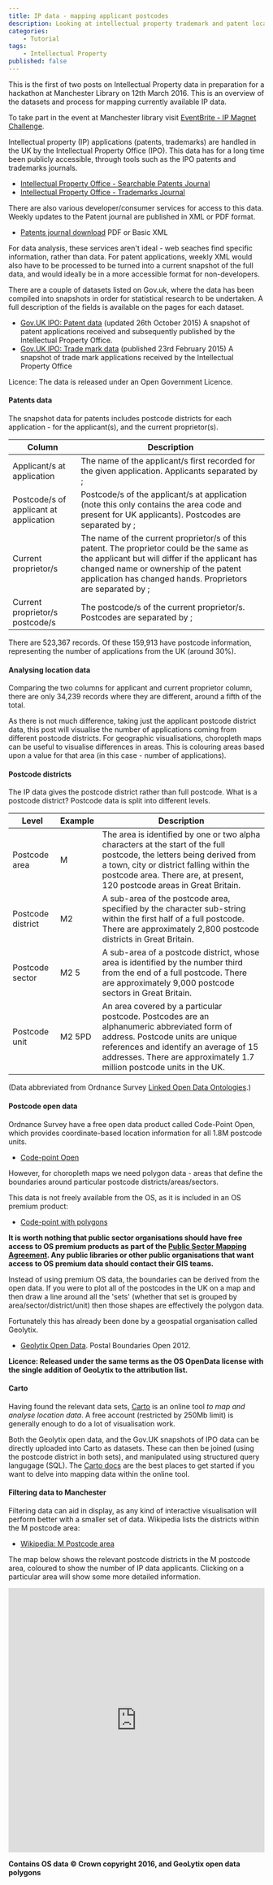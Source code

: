 ```yaml
---
title: IP data - mapping applicant postcodes
description: Looking at intellectual property trademark and patent location data to produce interactive maps.
categories:
    - Tutorial
tags:
    - Intellectual Property
published: false
---
```


This is the first of two posts on Intellectual Property data in preparation for a hackathon at Manchester Library on 12th March 2016. This is an overview of the datasets and process for mapping currently available IP data.

To take part in the event at Manchester library visit [EventBrite - IP Magnet Challenge](https://www.eventbrite.co.uk/e/the-ip-magnet-challenge-intellectual-property-data-hackathon-tickets-21674235221).

Intellectual property (IP) applications (patents, trademarks) are handled in the UK by the Intellectual Property Office (IPO).  This data has for a long time been publicly accessible, through tools such as the IPO patents and trademarks journals.

- [Intellectual Property Office - Searchable Patents Journal](https://www.ipo.gov.uk/p-pj)
- [Intellectual Property Office - Trademarks Journal](https://www.ipo.gov.uk/t-tmj/)

There are also various developer/consumer services for access to this data.  Weekly updates to the Patent journal are published in XML or PDF format.

- [Patents journal download](https://www.ipo.gov.uk/types/patent/p-os/p-journal/p-pj-download.htm) PDF or Basic XML

For data analysis, these services aren't ideal - web seaches find specific information, rather than data. For patent applications, weekly XML would also have to be processed to be turned into a current snapshot of the full data, and would ideally be in a more accessible format for non-developers.

There are a couple of datasets listed on Gov.uk, where the data has been compiled into snapshots in order for statistical research to be undertaken.  A full description of the fields is available on the pages for each dataset.

- [Gov.UK IPO: Patent data](https://www.gov.uk/government/publications/ipo-patent-data) (updated 26th October 2015) A snapshot of patent applications received and subsequently published by the Intellectual Property Office.
- [Gov.UK IPO: Trade mark data](https://www.gov.uk/government/publications/ipo-trade-mark-data-release) (published 23rd February 2015) A snapshot of trade mark applications received by the Intellectual Property Office

Licence: The data is released under an Open Government Licence.

#### Patents data

The snapshot data for patents includes postcode districts for each application - for the applicant(s), and the current proprietor(s).

| Column | Description |
| ------ | ----------- |
| Applicant/s at application | The name of the applicant/s first recorded for the given application. Applicants separated by ; |
| Postcode/s of applicant at application | Postcode/s of the applicant/s at application (note this only contains the area code and present for UK applicants). Postcodes are separated by ; |
| Current proprietor/s | The name of the current proprietor/s of this patent. The proprietor could be the same as the applicant but will differ if the applicant has changed name or ownership of the patent application has changed hands. Proprietors are separated by ; |
| Current proprietor/s postcode/s | The postcode/s of the current proprietor/s. Postcodes are separated by ; |

There are 523,367 records.  Of these 159,913 have postcode information, representing the number of applications from the UK (around 30%).

#### Analysing location data

Comparing the two columns for applicant and current proprietor column, there are only 34,239 records where they are different, around a fifth of the total.

As there is not much difference, taking just the applicant postcode district data, this post will visualise the number of applications coming from different postcode districts.  For geographic visualisations, choropleth maps can be useful to visualise differences in areas. This is colouring areas based upon a value for that area (in this case - number of applications).

#### Postcode districts

The IP data gives the postcode district rather than full postcode.  What is a postcode district?  Postcode data is split into different levels.

| Level | Example | Description |
| ----- | ------- | ----------- |
| Postcode area | M | The area is identified by one or two alpha characters at the start of the full postcode, the letters being derived from a town, city or district falling within the postcode area.  There are, at present, 120 postcode areas in Great Britain. |
| Postcode district | M2 | A sub-area of the postcode area, specified by the character sub-string within the first half of a full postcode.  There are approximately 2,800 postcode districts in Great Britain. |
| Postcode sector | M2 5 | A sub-area of a postcode district, whose area is identified by the number third from the end of a full postcode. There are approximately 9,000 postcode sectors in Great Britain. |
|Postcode unit | M2 5PD | An area covered by a particular postcode. Postcodes are an alphanumeric abbreviated form of address. Postcode units are unique references and identify an average of 15 addresses.  There are approximately 1.7 million postcode units in the UK. |

(Data abbreviated from Ordnance Survey [Linked Open Data Ontologies](http://data.ordnancesurvey.co.uk/ontology/postcode/PostcodeDistrict).)

#### Postcode open data

Ordnance Survey have a free open data product called Code-Point Open, which provides coordinate-based location information for all 1.8M postcode units.

- [Code-point Open](https://www.ordnancesurvey.co.uk/business-and-government/products/code-point-open.html)

However, for choropleth maps we need polygon data - areas that define the boundaries around particular postcode districts/areas/sectors.

This data is not freely available from the OS, as it is included in an OS premium product:

- [Code-point with polygons](https://www.ordnancesurvey.co.uk/business-and-government/products/code-point-with-polygons.html)

**It is worth nothing that public sector organisations should have free access to OS premium products as part of the [Public Sector Mapping Agreement](https://www.ordnancesurvey.co.uk/business-and-government/public-sector/mapping-agreements/public-sector-mapping-agreement.html).  Any public libraries or other public organisations that want access to OS premium data should contact their GIS teams.**

Instead of using premium OS data, the boundaries can be derived from the open data.  If you were to plot all of the postcodes in the UK on a map and then draw a line around all the 'sets' (whether that set is grouped by area/sector/district/unit) then those shapes are effectively the polygon data.

Fortunately this has already been done by a geospatial organisation called Geolytix.

- [Geolytix Open Data](http://geolytix.co.uk/geodata/).  Postal Boundaries Open 2012.

**Licence: Released under the same terms as the OS OpenData license with the single addition of GeoLytix to the attribution list.**

#### Carto

Having found the relevant data sets, [Carto](https://cartodb.com/) is an online tool *to map and analyse location data*.  A free account (restricted by 250Mb limit) is generally enough to do a lot of visualisation work.

Both the Geolytix open data, and the Gov.UK snapshots of IPO data can be directly uploaded into Carto as datasets.  These can then be joined (using the postcode district in both sets), and manipulated using structured query langugage (SQL).  The [Carto docs](https://carto.com/docs/) are the best places to get started if you want to delve into mapping data within the online tool.

#### Filtering data to Manchester

Filtering data can aid in display, as any kind of interactive visualisation will perform better with a smaller set of data.  Wikipedia lists the districts within the M postcode area:

- [Wikipedia: M Postcode area](https://en.wikipedia.org/wiki/M_postcode_area)

The map below shows the relevant postcode districts in the M postcode area, coloured to show the number of IP data applicants.  Clicking on a particular area will show some more detailed information.

<iframe width="100%" height="520" frameborder="0" src="https://daveroweuk.cartodb.com/viz/a0bf12e8-e2e4-11e5-8559-0e787de82d45/embed_map" allowfullscreen webkitallowfullscreen mozallowfullscreen oallowfullscreen msallowfullscreen></iframe>

**Contains OS data © Crown copyright 2016, and GeoLytix open data polygons**